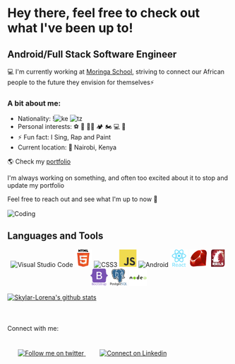 # Hey there, feel free to check out what I've been up to!

## Android/Full Stack Software Engineer

💻 I'm currently working at [Moringa School](https://moringaschool.com/courses/software-engineering-course-online/?gclid=Cj0KCQjwxIOXBhCrARIsAL1QFCY3rY5hJhm0xHKFBCpP5u549ZXWd6W7eLh_HjdMsDwW9uy-uMsFxosaAtMpEALw_wcB), striving to connect our African people to the future they envision for themselves⚡️

### A bit about me:

- Nationality: !![ke](https://user-images.githubusercontent.com/64461513/181206872-c48aa32c-8dce-4d1c-b96d-14f43edd967d.svg) ![tz](https://user-images.githubusercontent.com/64461513/181207032-4ed38da8-d4af-4d3b-b08b-3f0483cebc2d.svg)
- Personal interests: ⚽ 🥊 💪🏽 🏕 🏍 💻 🛫
- ⚡ Fun fact: I Sing, Rap and Paint
- Current location: 📍 Nairobi, Kenya

🌎 Check my [portfolio](skylar-lorena.github.io/skyportfolio/)

I'm always working on something, and often too excited about it to stop and update my portfolio

Feel free to reach out and see what I'm up to now 💬

<img align="center" alt ="Coding" width="400" src="https://c.tenor.com/AlUkiGkR2j8AAAAM/new-game-ahagon-umiko-programming.gif">
  
## Languages and Tools
<p align="center">
<img alt="Visual Studio Code" width="40" height="40" src="https://cdn.icon-icons.com/icons2/2107/PNG/512/file_type_vscode_icon_130084.png">
<img alt="HTML5" width="40" height="40" src="https://raw.githubusercontent.com/devicons/devicon/master/icons/html5/html5-original-wordmark.svg">
<img alt="CSS3" width="40" height="40" src="https://cdn4.iconfinder.com/data/icons/social-media-logos-6/512/121-css3-512.png">
<img alt="JavaScript" width="40" height="40" src="https://raw.githubusercontent.com/devicons/devicon/master/icons/javascript/javascript-original.svg">
<img alt="Android" width="40" height="40" src="https://imgs.search.brave.com/H_-5ZEb-mg-4rYIjtUvE3ap4gtd0YJHPgW68VPGqSIc/rs:fit:512:512:1/g:ce/aHR0cHM6Ly9jZG4u/aWNvbi1pY29ucy5j/b20vaWNvbnMyLzE0/OTUvUE5HLzUxMi9h/bmRyb2lkc3R1ZGlv/XzEwMzA0My5wbmc">
<img alt="React" width="40" height="40" src="https://raw.githubusercontent.com/devicons/devicon/master/icons/react/react-original-wordmark.svg">
<img alt="Ruby" width="40" height="40" src="https://raw.githubusercontent.com/devicons/devicon/master/icons/ruby/ruby-original.svg">
<img alt="Rails" width="40" height="40" src="https://raw.githubusercontent.com/devicons/devicon/master/icons/rails/rails-original-wordmark.svg">
<img alt="Bootstraps" width="40" height="40" src="https://raw.githubusercontent.com/devicons/devicon/master/icons/bootstrap/bootstrap-plain-wordmark.svg">
<img alt="postgreSQL" width="40" height="40" src="https://raw.githubusercontent.com/devicons/devicon/master/icons/postgresql/postgresql-original-wordmark.svg">
<img alt="postman" width="40" height="40" 
<img alt="nodejs" width="40" height="40" src="https://raw.githubusercontent.com/devicons/devicon/master/icons/nodejs/nodejs-original-wordmark.svg"></p>

[![Skylar-Lorena's github stats](https://github-readme-stats.vercel.app/api?username=Skylar-Lorena&count_private=true&show_icons=true&title_color=fff&icon_color=79ff97&text_color=9f9f9f&bg_color=151515)](https://github.com/Skylar-Lorena)

<div style="padding: 25px 0;">

Connect with me:
  
  <div style="padding: 25px 0;">
    <a href="https://twitter.com/Skylar_Lorena" style="padding: 24px;">
  <img src="https://github.com/tbakerx/tbakerx/blob/main/assets/twitter-green.png" alt="Follow me on twitter"  width="24" height="24">
    </a>
     <a href="https://www.linkedin.com/in/lorenah-m-859883167/" style="padding: 8px; width: 24px; height: 24px;">
       <img src="https://github.com/tbakerx/tbakerx/blob/main/assets/linkedin-green.png" alt="Connect on Linkedin" width="24" height="24">
    </a>
</div>
